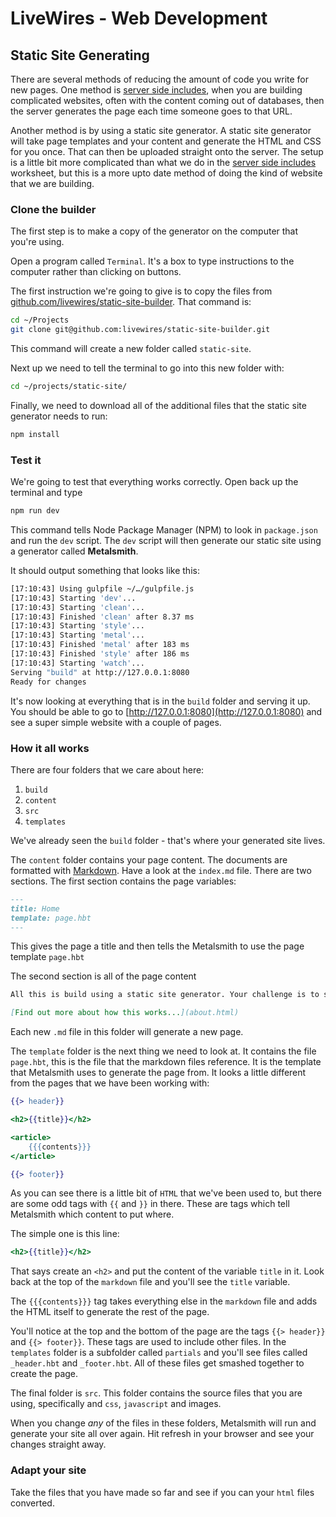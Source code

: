 # LiveWires - Web Development
## Static Site Generating

There are several methods of reducing the amount of code you write for new pages. One method is [server side includes](5-server-side-includes.md), when you are building complicated websites, often with the content coming out of databases, then the server generates the page each time someone goes to that URL.

Another method is by using a static site generator. A static site generator will take page templates and your content and generate the HTML and CSS for you once. That can then be uploaded straight onto the server. The setup is a little bit more complicated than what we do in the [server side includes](5-server-side-includes.md) worksheet, but this is a more upto date method of doing the kind of website that we are building.

### Clone the builder

The first step is to make a copy of the generator on the computer that you're using.

Open a program called `Terminal`. It's a box to type instructions to the computer rather than clicking on buttons.

The first instruction we're going to give is to copy the files from [github.com/livewires/static-site-builder](https://github.com/livewires/static-site-builder). That command is:

```bash
cd ~/Projects
git clone git@github.com:livewires/static-site-builder.git
```

This command will create a new folder called `static-site`.

Next up we need to tell the terminal to go into this new folder with:

```bash
cd ~/projects/static-site/
```

Finally, we need to download all of the additional files that the static site generator needs to run:

```bash
npm install
```

### Test it

We're going to test that everything works correctly. Open back up the terminal and type

```bash
npm run dev
```

This command tells Node Package Manager (NPM) to look in `package.json` and run the `dev` script. The `dev` script will then generate our static site using a generator called **Metalsmith**.

It should output something that looks like this:

```bash
[17:10:43] Using gulpfile ~/…/gulpfile.js
[17:10:43] Starting 'dev'...
[17:10:43] Starting 'clean'...
[17:10:43] Finished 'clean' after 8.37 ms
[17:10:43] Starting 'style'...
[17:10:43] Starting 'metal'...
[17:10:43] Finished 'metal' after 183 ms
[17:10:43] Finished 'style' after 186 ms
[17:10:43] Starting 'watch'...
Serving "build" at http://127.0.0.1:8080
Ready for changes
```

It's now looking at everything that is in the `build` folder and serving it up. You should be able to go to [http://127.0.0.1:8080](http://127.0.0.1:8080) and see a super simple website with a couple of pages.

### How it all works

There are four folders that we care about here:

1. `build`
2. `content`
3. `src`
4. `templates`

We've already seen the `build` folder - that's where your generated site lives.

The `content` folder contains your page content. The documents are formatted with [Markdown](https://daringfireball.net/projects/markdown/). Have a look at the `index.md` file. There are two sections. The first section contains the page variables:

```md
---
title: Home
template: page.hbt
---
```

This gives the page a title and then tells the Metalsmith to use the page template `page.hbt`

The second section is all of the page content 

```md
All this is build using a static site generator. Your challenge is to see if you can get your site to be built using this tool.

[Find out more about how this works...](about.html)
```

Each new `.md` file in this folder will generate a new page.

The `template` folder is the next thing we need to look at. It contains the file `page.hbt`, this is the file that the markdown files reference. It is the template that Metalsmith uses to generate the page from. It looks a little different from the pages that we have been working with:

```handlebars
{{> header}}

<h2>{{title}}</h2>

<article>
    {{{contents}}}
</article>

{{> footer}}
```

As you can see there is a little bit of `HTML` that we've been used to, but there are some odd tags with `{{` and `}}` in there. These are tags which tell Metalsmith which content to put where.

The simple one is this line:

```handlebars
<h2>{{title}}</h2>
```

That says create an `<h2>` and put the content of the variable `title` in it. Look back at the top of the `markdown` file and you'll see the `title` variable.

The `{{{contents}}}` tag takes everything else in the `markdown` file and adds the HTML itself to generate the rest of the page.

You'll notice at the top and the bottom of the page are the tags `{{> header}}` and `{{> footer}}`. These tags are used to include other files. In the `templates` folder is a subfolder called `partials` and you'll see files called `_header.hbt` and `_footer.hbt`. All of these files get smashed together to create the page.

The final folder is `src`. This folder contains the source files that you are using, specifically and `css`, `javascript` and images.

When you change _any_ of the files in these folders, Metalsmith will run and generate your site all over again. Hit refresh in your browser and see your changes straight away.

### Adapt your site

Take the files that you have made so far and see if you can your `html` files converted.
